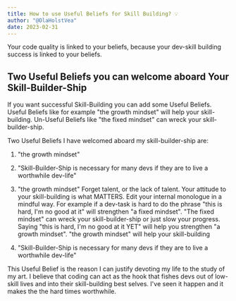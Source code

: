 ```yaml
---
title: How to use Useful Beliefs for Skill Building? 💡
author: "@OlaHolstVea"
date: 2023-02-31
---
```


Your code quality is linked to your beliefs, because your dev-skill building success is linked to your beliefs.

## Two Useful Beliefs you can welcome aboard Your Skill-Builder-Ship

If you want successful Skill-Building you can add some Useful Beliefs. Useful Beliefs like for example "the growth mindset" will help your skill-building. Un-Useful Beliefs like "the fixed mindset" can wreck your skill-builder-ship.

Two Useful Beliefs I have welcomed aboard my skill-builder-ship are:
1. "the growth mindset"
2. "Skill-Builder-Ship is necessary for many devs if they are to live a worthwhile dev-life"

1. "the growth mindset"
Forget talent, or the lack of talent. Your attitude to your skill-building is what MATTERS. Edit your internal monologue in a mindful way. For example if a dev-task is hard to do the phrase "this is hard, I'm no good at it" will strengthen "a fixed mindset". "The fixed mindset" can wreck your skill-builder-ship or just slow your progress. Saying "this is hard, I'm no good at it YET" will help you strengthen "a growth mindset". "the growth mindset" will help your skill-building

2. "Skill-Builder-Ship is necessary for many devs if they are to live a worthwhile dev-life"

This Useful Belief is the reason I can justify devoting my life to the study of my art. I believe that coding can act as the hook that fishes devs out of low-skill lives and into their skill-building best selves. I've seen it happen and it makes the the hard times worthwhile.
